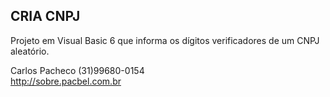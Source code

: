 ## CRIA CNPJ

Projeto em Visual Basic 6 que informa os dígitos verificadores de um CNPJ aleatório.

Carlos Pacheco
(31)99680-0154<br/>
http://sobre.pacbel.com.br
